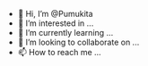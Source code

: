 - 👋 Hi, I’m @Pumukita
- 👀 I’m interested in ...
- 🌱 I’m currently learning ...
- 💞️ I’m looking to collaborate on ...
- 📫 How to reach me ...

<!---
Pumukita/Pumukita is a ✨ special ✨ repository because its `README.md` (this file) appears on your GitHub profile.
You can click the Preview link to take a look at your changes.
--->
